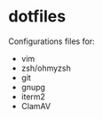 # dotfiles

Configurations files for:
  * vim
  * zsh/ohmyzsh
  * git
  * gnupg
  * iterm2
  * ClamAV
